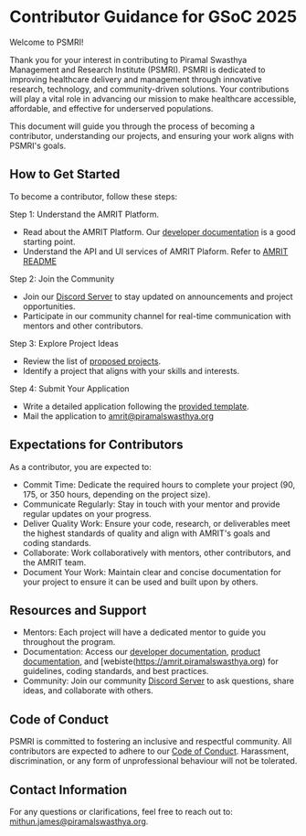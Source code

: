 # Contributor Guidance for GSoC 2025

Welcome to PSMRI!

Thank you for your interest in contributing to Piramal Swasthya Management and Research Institute (PSMRI). 
PSMRI is dedicated to improving healthcare delivery and management through innovative research, technology, and community-driven solutions. 
Your contributions will play a vital role in advancing our mission to make healthcare accessible, affordable, and effective for underserved populations.

This document will guide you through the process of becoming a contributor, understanding our projects, and ensuring your work aligns with PSMRI's goals.

## How to Get Started

To become a contributor, follow these steps:

Step 1: Understand the AMRIT Platform.

- Read about the AMRIT Platform. Our [developer documentation](https://piramal-swasthya.gitbook.io/amrit) is a good starting point.
- Understand the API and UI services of AMRIT Plaform. Refer to [AMRIT README]([https://piramal-swasthya.gitbook.io/amrit](https://github.com/PSMRI/AMRIT/blob/main/README.md))

Step 2: Join the Community

- Join our [Discord Server](https://discord.com/invite/FVQWsf5ENS) to stay updated on announcements and project opportunities.
- Participate in our community channel for real-time communication with mentors and other contributors.

Step 3: Explore Project Ideas

- Review the list of [proposed projects](https://github.com/PSMRI/AMRIT/blob/main/gsoc-2025.md).
- Identify a project that aligns with your skills and interests.

Step 4: Submit Your Application

- Write a detailed application following the [provided template](https://docs.google.com/document/d/1lqykwCTHS34STkwDF1wU3Sp_x3jWkFSrzT41CfriX64/edit?usp=sharing).
- Mail the application to [amrit@piramalswasthya.org](mailto:amrit@piramalswasthya.org)

## Expectations for Contributors

As a contributor, you are expected to:

- Commit Time: Dedicate the required hours to complete your project (90, 175, or 350 hours, depending on the project size).
- Communicate Regularly: Stay in touch with your mentor and provide regular updates on your progress.
- Deliver Quality Work: Ensure your code, research, or deliverables meet the highest standards of quality and align with AMRIT's goals and coding standards.
- Collaborate: Work collaboratively with mentors, other contributors, and the AMRIT team.
- Document Your Work: Maintain clear and concise documentation for your project to ensure it can be used and built upon by others.

## Resources and Support

- Mentors: Each project will have a dedicated mentor to guide you throughout the program.
- Documentation: Access our [developer documentation](https://piramal-swasthya.gitbook.io/amrit), [product documentation](https://pmp.piramalswasthya.org/confluence/display/AMRIT/AMRIT), and [webiste(https://amrit.piramalswasthya.org) for guidelines, coding standards, and best practices.
- Community: Join our community [Discord Server](https://discord.com/invite/FVQWsf5ENS) to ask questions, share ideas, and collaborate with others.

## Code of Conduct

PSMRI is committed to fostering an inclusive and respectful community. All contributors are expected to adhere to our [Code of Conduct](https://github.com/PSMRI/AMRIT/blob/main/CODE_OF_CONDUCT.md). 
Harassment, discrimination, or any form of unprofessional behaviour will not be tolerated.

## Contact Information

For any questions or clarifications, feel free to reach out to: [mithun.james@piramalswasthya.org](mailto:mithun.james@piramalswasthya.org).


